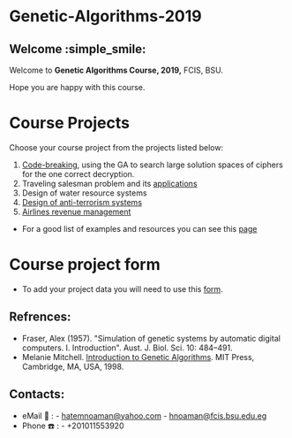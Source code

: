 # Genetic-Algorithms-2019
## Welcome :simple_smile:
Welcome to **Genetic Algorithms Course, 2019,** FCIS, BSU.

Hope you are happy with this course.

# Course Projects
Choose your course project from the projects listed below:
1. [Code-breaking](https://en.wikipedia.org/wiki/Code-breaking), using the GA to search large solution spaces of ciphers for the one correct decryption.
2. Traveling salesman problem and its [applications](http://necsi.edu/affiliates/braha/IJPR_GA.pdf)
3. Design of water resource systems
4. [Design of anti-terrorism systems](https://www.researchgate.net/publication/23657202_Reducing_Risk_Through_Real_Options_in_Systems_Design_The_Case_of_Architecting_a_Maritime_Domain_Protection_System)
5. [Airlines revenue management](https://dl.acm.org/citation.cfm?id=2345426)

- For a good list of examples and resources you can see this [page](https://en.wikipedia.org/wiki/List_of_genetic_algorithm_applications)

# Course project form
- To add your project data you will need to use this [form](https://goo.gl/forms/dexcib9uRkWWMihj1).

## Refrences:
- Fraser, Alex (1957). "Simulation of genetic systems by automatic digital computers. I. Introduction". Aust. J. Biol. Sci. 10: 484–491.
- Melanie Mitchell. [Introduction to Genetic Algorithms](http://books.google.com/books?id=0eznlz0TF-IC&dq=melanie+mitchell+%22introduction+to+genetic+algorithms%22&pg=PP1&ots=sdrJ63-4Pg&sig=EYR7Tg57vZcDJJyPEyHYJkXjpdQ&hl=en&prev=http://www.google.com/search?q=Melanie+Mitchell+%22Introduction+to+Genetic+Algorithms%22&rls=com.microsoft:en-us&ie=UTF-8&oe=UTF-8&sa=X&oi=print&ct=title&cad=one-book-with-thumbnail). MIT Press, Cambridge, MA, USA, 1998.

## Contacts:
- eMail :love_letter: : 
      - hatemnoaman@yahoo.com
      - hnoaman@fcis.bsu.edu.eg
- Phone :phone: : - +201011553920
